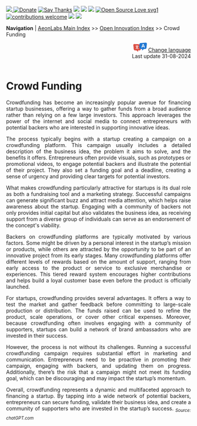[![](https://dcbadge.vercel.app/api/server/hw3j3RwfJf) ](https://discord.gg/hw3j3RwfJf)
 [![Donate](https://img.shields.io/badge/donate-$-brown.svg?style=for-the-badge)](http://paypal.me/mtpsilva)
 [![Say Thanks](https://img.shields.io/badge/Say%20Thanks-!-yellow.svg?style=for-the-badge)](https://saythanks.io/to/mtpsilva)
![](https://img.shields.io/github/last-commit/aeonSolutions/aeonSolutions?style=for-the-badge)
<img src="https://us-central1-trackgit-analytics.cloudfunctions.net/token/ping/lztozx5fhr486ojv78ol" />
![](https://views.whatilearened.today/views/github/aeonSolutions/aeonSolutions.svg)
[![Open Source Love svg1](https://badges.frapsoft.com/os/v1/open-source.svg?v=103)](#)
[![contributions welcome](https://img.shields.io/badge/contributions-welcome-brightgreen.svg?style=flat&label=Contributions&colorA=red&colorB=black	)](#)
[<img src="https://cdn.buymeacoffee.com/buttons/v2/default-yellow.png" data-canonical-src="https://cdn.buymeacoffee.com/buttons/v2/default-yellow.png" height="30" />](https://www.buymeacoffee.com/migueltomas)
<a href="https://github.com/sponsors/aeonSolutions">
  <img height="40" src="https://github.com/aeonSolutions/PCB-Prototyping-Catalogue/blob/main/media/become_a_github_sponsor.png">
</a>


**Navigation** | [AeonLabs Main Index](https://github.com/aeonSolutions/aeonSolutions/blob/main/aeonSolutions-Main-Index.md)  >>  [Open Innovation Index](https://github.com/aeonSolutions/aeonSolutions/blob/main/open-innovation-book-index.md)  >> Crowd Funding

<div align="right">
   <img height="25" src="https://github.com/aeonSolutions/aeonSolutions/blob/main/media/language-icon.png"> 
 <a href=" ">Change language</a> <br>
Last update 31-08-2024
</div>

<br>

<div align="justify">

# Crowd Funding
Crowdfunding has become an increasingly popular avenue for financing startup businesses, offering a way to gather funds from a broad audience rather than relying on a few large investors. This approach leverages the power of the internet and social media to connect entrepreneurs with potential backers who are interested in supporting innovative ideas.

The process typically begins with a startup creating a campaign on a crowdfunding platform. This campaign usually includes a detailed description of the business idea, the problem it aims to solve, and the benefits it offers. Entrepreneurs often provide visuals, such as prototypes or promotional videos, to engage potential backers and illustrate the potential of their project. They also set a funding goal and a deadline, creating a sense of urgency and providing clear targets for potential investors.

What makes crowdfunding particularly attractive for startups is its dual role as both a fundraising tool and a marketing strategy. Successful campaigns can generate significant buzz and attract media attention, which helps raise awareness about the startup. Engaging with a community of backers not only provides initial capital but also validates the business idea, as receiving support from a diverse group of individuals can serve as an endorsement of the concept's viability.

Backers on crowdfunding platforms are typically motivated by various factors. Some might be driven by a personal interest in the startup’s mission or products, while others are attracted by the opportunity to be part of an innovative project from its early stages. Many crowdfunding platforms offer different levels of rewards based on the amount of support, ranging from early access to the product or service to exclusive merchandise or experiences. This tiered reward system encourages higher contributions and helps build a loyal customer base even before the product is officially launched.

For startups, crowdfunding provides several advantages. It offers a way to test the market and gather feedback before committing to large-scale production or distribution. The funds raised can be used to refine the product, scale operations, or cover other critical expenses. Moreover, because crowdfunding often involves engaging with a community of supporters, startups can build a network of brand ambassadors who are invested in their success.

However, the process is not without its challenges. Running a successful crowdfunding campaign requires substantial effort in marketing and communication. Entrepreneurs need to be proactive in promoting their campaign, engaging with backers, and updating them on progress. Additionally, there’s the risk that a campaign might not meet its funding goal, which can be discouraging and may impact the startup’s momentum.

Overall, crowdfunding represents a dynamic and multifaceted approach to financing a startup. By tapping into a wide network of potential backers, entrepreneurs can secure funding, validate their business idea, and create a community of supporters who are invested in the startup’s success. <sub>*Source: chatGPT.com*</sub>

</div>
